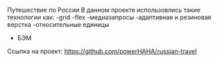 Путешествие по России
В данном проекте использовлись такие технологии как:
-grid
-flex
-медиазапросы
-адаптивная и резиновая верстка
-относительные единицы
- БЭМ

Сcылка на проект: https://github.com/powerHAHA/russian-travel

